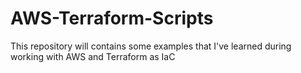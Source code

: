 # AWS-Terraform-Scripts
This repository will contains some examples that I've learned during working with AWS and Terraform as IaC
